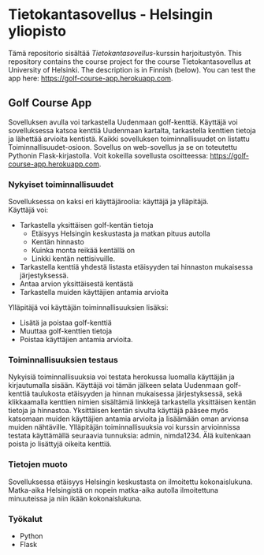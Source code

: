 # Tietokantasovellus - Helsingin yliopisto
Tämä repositorio sisältää <I>Tietokantasovellus</I>-kurssin harjoitustyön. This repository contains the course project for the course Tietokantasovellus at University of Helsinki. The description is in Finnish (below). You can test the app here: https://golf-course-app.herokuapp.com.

## Golf Course App
Sovelluksen avulla voi tarkastella Uudenmaan golf-kenttiä. Käyttäjä voi sovelluksessa katsoa kenttiä Uudenmaan kartalta, tarkastella kenttien tietoja ja lähettää arvioita kentistä. Kaikki sovelluksen toiminnallisuudet on listattu Toiminnallisuudet-osioon. Sovellus on web-sovellus ja se on toteutettu Pythonin Flask-kirjastolla. Voit kokeilla sovellusta osoitteessa: https://golf-course-app.herokuapp.com.

### Nykyiset toiminnallisuudet
Sovelluksessa on kaksi eri käyttäjäroolia: käyttäjä ja ylläpitäjä.<br>
Käyttäjä voi:
- Tarkastella yksittäisen golf-kentän tietoja
    - Etäisyys Helsingin keskustasta ja matkan pituus autolla
    - Kentän hinnasto
    - Kuinka monta reikää kentällä on
    - Linkki kentän nettisivuille.
- Tarkastella kenttiä yhdestä listasta etäisyyden tai hinnaston mukaisessa järjestyksessä.
- Antaa arvion yksittäisestä kentästä
- Tarkastella muiden käyttäjien antamia arvioita

Ylläpitäjä voi käyttäjän toiminnallisuuksien lisäksi:
- Lisätä ja poistaa golf-kenttiä
- Muuttaa golf-kenttien tietoja
- Poistaa käyttäjien antamia arvioita.

### Toiminnallisuuksien testaus
Nykyisiä toiminnallisuuksia voi testata herokussa luomalla käyttäjän ja kirjautumalla sisään. Käyttäjä voi tämän jälkeen selata Uudenmaan golf-kenttiä taulukosta etäisyyden ja hinnan mukaisessa järjestyksessä, sekä klikkaamalla kenttien nimien sisältämiä linkkejä tarkastella yksittäisen kentän tietoja ja hinnastoa. Yksittäisen kentän sivulta käyttäjä pääsee myös katsomaan muiden käyttäjien antamia arvioita ja lisäämään oman arvionsa muiden nähtäville. Ylläpitäjän toiminnallisuuksia voi kurssin arvioinnissa testata käyttämällä seuraavia tunnuksia: admin, nimda1234. Älä kuitenkaan poista jo lisättyjä oikeita kenttiä.

### Tietojen muoto
Sovelluksessa etäisyys Helsingin keskustasta on ilmoitettu kokonaislukuna. Matka-aika Helsingistä on nopein matka-aika autolla ilmoitettuna minuuteissa ja niin ikään kokonaislukuna.

### Työkalut
- Python
- Flask
